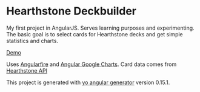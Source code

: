 # Hearthstone Deckbuilder

My first project in AngularJS. Serves learning purposes and experimenting. The basic goal is to select cards for Hearthstone decks and get simple statistics and charts.

[Demo](https://hsdeck.firebaseapp.com/)

Uses [Angularfire](https://github.com/firebase/angularfire) and [Angular Google Charts](https://github.com/angular-google-chart/angular-google-chart). Card data comes from [Hearthstone API](http://hearthstoneapi.com/)

This project is generated with [yo angular generator](https://github.com/yeoman/generator-angular)
version 0.15.1.
